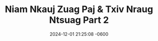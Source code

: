 ---
layout: movie-video-data
date:   2024-12-01 21:25:08 -0600
categories: movie

# Search Queries
title:  "Niam Nkauj Zuag Paj & Txiv Nraug Ntsuag Part 2" 

# Movie Attributes
permalink: /movie/Niam-Nkauj-Zuag-Paj-&-Txiv-Nraug-Ntsuag-Part-2
thumbnail: "/assets/images/movie_thumbnails/Niam Nkauj Zuag Paj & Txiv Nraug Ntsuag Part 2.jpeg"
sequel: "Niam Nkauj Zuag Paj & Txiv Nraug Ntsuag Part 3"
synopsis: "Niam Nkauj Zuag Paj thiab txiv nraug Ntsuag yog ib zaj dabneeg sib hlub uas peb Hmoob nawvdaws leejtwg los paub. Zaum no Golden Path Entertainment thiab Asian Video muab tig los mus ua ib zaj yeebyam duab video rau ib tsoom Hmoob sawvdaws tau saib. Nyob rau hauv no nej yuav pom muaj sib ntaus tes taw thiab muaj 'special effects' zoo heev uas peb Hmoob tsis tau muaj leejtwg ua tau dua. Yog nej nyiam zaj 'Nuj Nplaib thiab Ntxawm' nej yuav nyiam zaj no heev thiab. Caw nej sawvdaws saib seb Txiv Nraug Ntsuag mus nrog Zaj Txwj Zaj Laug, Niam Nkauj Kub Kaws, thiab huab tais quam ntuj tus tub sib ntsuas zog hwjhuaj seb thaum kawg nws puas tau Niam Nkauj Zuag Paj los ua nws us pojniam."
producers: "Ntxawg Vwj, Muas Lis"
director: "Daus Yaj, Ntxawg Vwj"
ppl: "Tub Tswb Lauj, Vas Lauj, Mab Sua Lis, Yi Xyooj, Ntxhee Lis, Dao Yang, Kiab Thoj, Phooj Yaj, Lwm Vaj, Maiv Ko Thoj, Vam Txoov Vaj, Dee Vaj, Pov Lauj Tsab, Thej Vaj, Tub Tshaj Ki Yaj, Paj Tshiab Yaj, Toog Ham, Zaj Tsoo Lauj, Yeev Yaj, Plag Vaj, Cos Phees"
video: "https://www.youtube.com/embed/MzFABWO59UU"
cast:
  - name: "Keeb Yaj"
  - name: "Ntxhoo Lauj"
  - name: "Khais Lauj"
  - name: "Kooj Hawj"
  - name: "Kuam Lis"
  - name: "Sua Lis"
  - name: "Tswb Yaj"
  - name: "Txais Hawj"
  - name: "Tswj Hwm Hawj"
  - name: "Daus Yaj"

# Sequels + Parts
basemovie: "Niam Nkauj Zuag Paj & Txiv Nraug Ntsuag Part 1"
year: "2002"
release-type: "VHS"
total_parts: 3
---